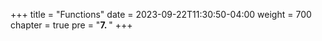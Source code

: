 +++
title = "Functions"
date = 2023-09-22T11:30:50-04:00
weight = 700
chapter = true
pre = "<b>7. </b>"
+++